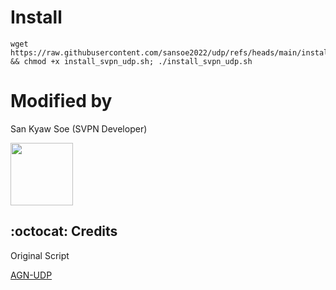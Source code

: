 # Install
```
wget https://raw.githubusercontent.com/sansoe2022/udp/refs/heads/main/install_svpn_udp.sh && chmod +x install_svpn_udp.sh; ./install_svpn_udp.sh
```

# Modified by
San Kyaw Soe (SVPN Developer)

<p>
<a href="https://play.google.com/store/apps/details?id=com.svpnmm.mmdev"><img src="https://play.google.com/intl/en_us/badges/images/generic/en-play-badge.png" height="100"></a>
</p>


## :octocat: Credits
Original Script
<p>
  <a
href="https://github.com/khaledagn/AGN-UDP?tab=readme-ov-file">AGN-UDP</a>
</p>
  

